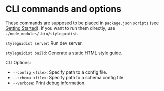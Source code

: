 # CLI commands and options

These commands are supposed to be placed in `package.json` `scripts` (see [Getting Started](GettingStarted.md)). If you want to run them directly, use `./node_modules/.bin/styleguidist`.

`styleguidist server`: Run dev server.

`styleguidist build`: Generate a static HTML style guide.

CLI Options:

* `--config <file>`: Specify path to a config file.
* `--schema <file>`: Specify path to a schema config file.
* `--verbose`: Print debug information.
